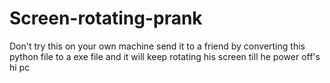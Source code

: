 # Screen-rotating-prank
Don't try this on your own machine send it to a friend by converting this python file to a exe file and it will keep rotating his screen till he power off's hi pc
